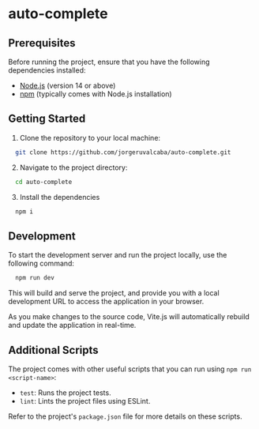 # auto-complete

## Prerequisites

Before running the project, ensure that you have the following dependencies
installed:

- [Node.js](https://nodejs.org) (version 14 or above)
- [npm](https://www.npmjs.com/) (typically comes with Node.js installation)

## Getting Started

1. Clone the repository to your local machine:

```bash
  git clone https://github.com/jorgeruvalcaba/auto-complete.git
```

2. Navigate to the project directory:

```bash
  cd auto-complete
```

3. Install the dependencies

```bash
  npm i
```

## Development

To start the development server and run the project locally, use the following
command:

```bash
  npm run dev
```

This will build and serve the project, and provide you with a local development
URL to access the application in your browser.

As you make changes to the source code, Vite.js will automatically rebuild and
update the application in real-time.

## Additional Scripts

The project comes with other useful scripts that you can run using
`npm run <script-name>`:

- `test`: Runs the project tests.
- `lint`: Lints the project files using ESLint.

Refer to the project's `package.json` file for more details on these scripts.

